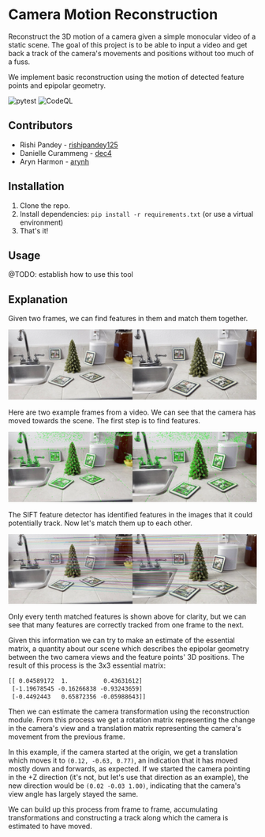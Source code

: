 # Camera Motion Reconstruction

Reconstruct the 3D motion of a camera given a simple monocular video of a static scene. The goal of this project is to be able to input a video and get back a track of the camera's movements and positions without too much of a fuss.

We implement basic reconstruction using the motion of detected feature points and epipolar geometry.

![pytest](https://github.com/arynh/camera-motion-reconstruction/workflows/Python%20package/badge.svg)
![CodeQL](https://github.com/arynh/camera-motion-reconstruction/workflows/CodeQL/badge.svg)

## Contributors

- Rishi Pandey - [rishipandey125](https://github.com/rishipandey125)
- Danielle Curammeng - [dec4](https://github.com/dec4)
- Aryn Harmon - [arynh](https://github.com/arynh)

## Installation

1. Clone the repo.
2. Install dependencies: `pip install -r requirements.txt` (or use a virtual environment)
3. That's it!

## Usage

@TODO: establish how to use this tool

## Explanation

Given two frames, we can find features in them and match them together.

![original frames](assets/original_frames.webp)

Here are two example frames from a video. We can see that the camera has moved towards the scene. The first step is to find features.

![found features](assets/found_points.webp)

The SIFT feature detector has identified features in the images that it could potentially track. Now let's match them up to each other.

![matched features](assets/matched_features.webp)

Only every tenth matched features is shown above for clarity, but we can see that many features are correctly tracked from one frame to the next.

Given this information we can try to make an estimate of the essential matrix, a quantity about our scene which describes the epipolar geometry between the two camera views and the feature points' 3D positions. The result of this process is the 3x3 essential matrix:

```
[[ 0.04589172  1.          0.43631612]
 [-1.19678545 -0.16266838 -0.93243659]
 [-0.4492443   0.65872356 -0.05988643]]
```

Then we can estimate the camera transformation using the reconstruction module. From this process we get a rotation matrix representing the change in the camera's view and a translation matrix representing the camera's movement from the previous frame.

In this example, if the camera started at the origin, we get a translation which moves it to `(0.12, -0.63, 0.77)`, an indication that it has moved mostly down and forwards, as expected. If we started the camera pointing in the +Z direction (it's not, but let's use that direction as an example), the new direction would be `(0.02 -0.03 1.00)`, indicating that the camera's view angle has largely stayed the same.

We can build up this process from frame to frame, accumulating transformations and constructing a track along which the camera is estimated to have moved.
